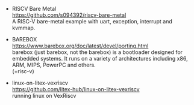

* RISCV Bare Metal   
https://github.com/s094392/riscv-bare-metal   
A RISC-V bare-metal example with uart, exception, interrupt and kvmmap.   

* BAREBOX   
https://www.barebox.org/doc/latest/devel/porting.html   
barebox (just barebox, not the barebox) is a bootloader designed for embedded systems. It runs on a variety of architectures including x86, ARM, MIPS, PowerPC and others.   
(+risc-v)

* linux-on-litex-vexriscv   
https://github.com/litex-hub/linux-on-litex-vexriscv  
running linux on VexRiscv   